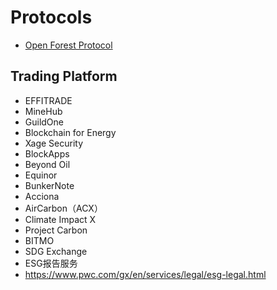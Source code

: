 # Protocols

- [Open Forest Protocol](https://www.openforestprotocol.org/)


## Trading Platform

- EFFITRADE
- MineHub
- GuildOne
- Blockchain for Energy
- Xage Security
- BlockApps
- Beyond Oil
- Equinor
- BunkerNote
- Acciona
- AirCarbon（ACX）
- Climate Impact X
- Project Carbon
- BITMO
- SDG Exchange
- ESG报告服务
- https://www.pwc.com/gx/en/services/legal/esg-legal.html